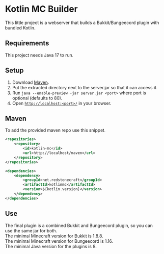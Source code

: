 # Kotlin MC Builder

This little project is a webserver that builds a
Bukkit/Bungeecord plugin with bundled Kotlin.

## Requirements
This project needs Java 17 to run.

## Setup
1. Download [Maven](https://dlcdn.apache.org/maven/maven-3/3.8.3/binaries/apache-maven-3.8.3-bin.zip).
2. Put the extracted directory next to the server.jar so that it can access it.
3. Run `java --enable-preview -jar server.jar <port>` where port is optional (defaults to 80).
4. Open [`http://localhost:<port>/`](https://localhost:80/) in your browser.

## Maven
To add the provided maven repo use this snippet.
```xml
<repositories>
    <repository>
        <id>kotlin-mc</id>
        <url>http://localhost/maven</url>
    </repository>
</repositories>

<dependencies>
    <dependency>
        <groupId>net.redstonecraft</groupId>
        <artifactId>kotlinmc</artifactId>
        <version>${kotlin.version}</version>
    </dependency>
</dependencies>
```

## Use
The final plugin is a combined Bukkit and Bungeecord plugin, so you can use the same jar for both.  
The minimal Minecraft version for Bukkit is 1.8.8.  
The minimal Minecraft version for Bungeecord is 1.16.  
The minimal Java version for the plugins is 8.

